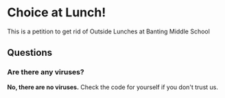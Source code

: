 # Choice at Lunch!
This is a petition to get rid of Outside Lunches at Banting Middle School

## Questions
### Are there any viruses?
**No, there are no viruses.** Check the code for yourself if you don't trust us.
